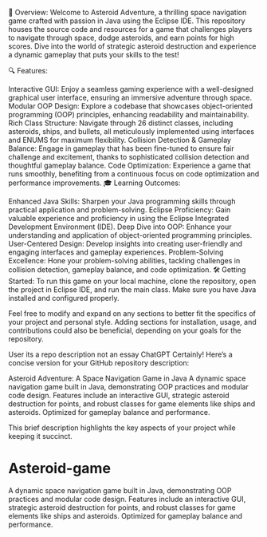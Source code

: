 🚀 Overview:
Welcome to Asteroid Adventure, a thrilling space navigation game crafted with passion in Java using the Eclipse IDE. This repository houses the source code and resources for a game that challenges players to navigate through space, dodge asteroids, and earn points for high scores. Dive into the world of strategic asteroid destruction and experience a dynamic gameplay that puts your skills to the test!

🔍 Features:

Interactive GUI: Enjoy a seamless gaming experience with a well-designed graphical user interface, ensuring an immersive adventure through space.
Modular OOP Design: Explore a codebase that showcases object-oriented programming (OOP) principles, enhancing readability and maintainability.
Rich Class Structure: Navigate through 26 distinct classes, including asteroids, ships, and bullets, all meticulously implemented using interfaces and ENUMS for maximum flexibility.
Collision Detection & Gameplay Balance: Engage in gameplay that has been fine-tuned to ensure fair challenge and excitement, thanks to sophisticated collision detection and thoughtful gameplay balance.
Code Optimization: Experience a game that runs smoothly, benefiting from a continuous focus on code optimization and performance improvements.
🎓 Learning Outcomes:

Enhanced Java Skills: Sharpen your Java programming skills through practical application and problem-solving.
Eclipse Proficiency: Gain valuable experience and proficiency in using the Eclipse Integrated Development Environment (IDE).
Deep Dive into OOP: Enhance your understanding and application of object-oriented programming principles.
User-Centered Design: Develop insights into creating user-friendly and engaging interfaces and gameplay experiences.
Problem-Solving Excellence: Hone your problem-solving abilities, tackling challenges in collision detection, gameplay balance, and code optimization.
🛠 Getting Started:
To run this game on your local machine, clone the repository, open the project in Eclipse IDE, and run the main class. Make sure you have Java installed and configured properly.

Feel free to modify and expand on any sections to better fit the specifics of your project and personal style. Adding sections for installation, usage, and contributions could also be beneficial, depending on your goals for the repository.




User
its a repo description not an essay
ChatGPT
Certainly! Here’s a concise version for your GitHub repository description:

Asteroid Adventure: A Space Navigation Game in Java
A dynamic space navigation game built in Java, demonstrating OOP practices and modular code design. Features include an interactive GUI, strategic asteroid destruction for points, and robust classes for game elements like ships and asteroids. Optimized for gameplay balance and performance.

This brief description highlights the key aspects of your project while keeping it succinct.





# Asteroid-game
A dynamic space navigation game built in Java, demonstrating OOP practices and modular code design. Features include an interactive GUI, strategic asteroid destruction for points, and robust classes for game elements like ships and asteroids. Optimized for gameplay balance and performance.
